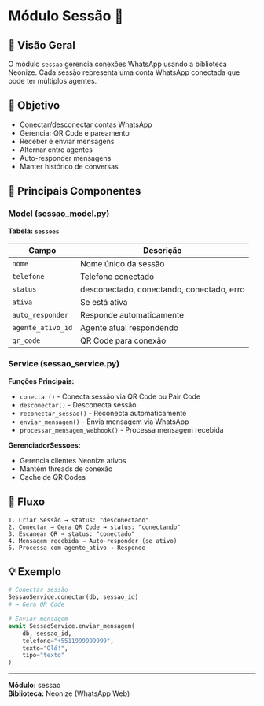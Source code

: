 # Módulo Sessão 📱

## 📖 Visão Geral

O módulo `sessao` gerencia conexões WhatsApp usando a biblioteca Neonize. Cada sessão representa uma conta WhatsApp conectada que pode ter múltiplos agentes.

## 🎯 Objetivo

- Conectar/desconectar contas WhatsApp
- Gerenciar QR Code e pareamento
- Receber e enviar mensagens
- Alternar entre agentes
- Auto-responder mensagens
- Manter histórico de conversas

## 📂 Principais Componentes

### Model (sessao_model.py)

**Tabela: `sessoes`**

| Campo | Descrição |
|-------|-----------|
| `nome` | Nome único da sessão |
| `telefone` | Telefone conectado |
| `status` | desconectado, conectando, conectado, erro |
| `ativa` | Se está ativa |
| `auto_responder` | Responde automaticamente |
| `agente_ativo_id` | Agente atual respondendo |
| `qr_code` | QR Code para conexão |

### Service (sessao_service.py)

**Funções Principais:**
- `conectar()` - Conecta sessão via QR Code ou Pair Code
- `desconectar()` - Desconecta sessão
- `reconectar_sessao()` - Reconecta automaticamente
- `enviar_mensagem()` - Envia mensagem via WhatsApp
- `processar_mensagem_webhook()` - Processa mensagem recebida

**GerenciadorSessoes:**
- Gerencia clientes Neonize ativos
- Mantém threads de conexão
- Cache de QR Codes

## 🔄 Fluxo

```
1. Criar Sessão → status: "desconectado"
2. Conectar → Gera QR Code → status: "conectando"
3. Escanear QR → status: "conectado"
4. Mensagem recebida → Auto-responder (se ativo)
5. Processa com agente_ativo → Responde
```

## 💡 Exemplo

```python
# Conectar sessão
SessaoService.conectar(db, sessao_id)
# → Gera QR Code

# Enviar mensagem
await SessaoService.enviar_mensagem(
    db, sessao_id,
    telefone="+5511999999999",
    texto="Olá!",
    tipo="texto"
)
```

---

**Módulo:** sessao  
**Biblioteca:** Neonize (WhatsApp Web)

